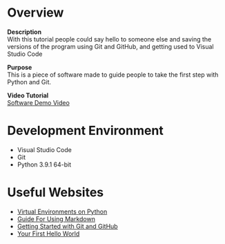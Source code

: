 # Overview

**Description** <br>
With this tutorial people could say hello to someone else and saving the versions of the program using Git and GitHub, and getting used to Visual Studio Code


**Purpose** <br>
This is a piece of software made to guide people to take the first step with Python and Git. 


**Video Tutorial** <br>
[Software Demo Video](http://youtube.link.goes.here)

# Development Environment

- Visual Studio Code
- Git 
- Python 3.9.1 64-bit

# Useful Websites
* [Virtual Environments on Python](https://docs.python.org/3/tutorial/venv.html)
* [Guide For Using Markdown](https://guides.github.com/features/mastering-markdown/)
* [Getting Started with Git and GitHub](https://product.hubspot.com/blog/git-and-github-tutorial-for-beginners)
* [Your First Hello World](https://www.w3schools.com/python/python_intro.asp)